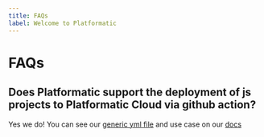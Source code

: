 ```yaml
---
title: FAQs
label: Welcome to Platformatic
---
```


# FAQs

## Does Platformatic support the deployment of js projects to Platformatic Cloud via github action?
Yes we do! You can see our [generic yml file](https://github.com/platformatic/onestep) and use case on our [docs](https://docs.platformatic.dev/docs/reference/cli/#gh)